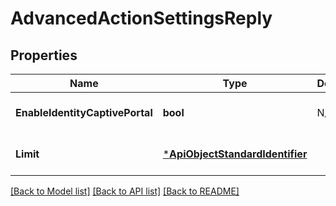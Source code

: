 # AdvancedActionSettingsReply

## Properties
Name | Type | Description | Notes
------------ | ------------- | ------------- | -------------
**EnableIdentityCaptivePortal** | **bool** | N/A | [optional] [default to null]
**Limit** | [***ApiObjectStandardIdentifier**](ApiObjectStandardIdentifier.md) |  | [optional] [default to null]

[[Back to Model list]](../README.md#documentation-for-models) [[Back to API list]](../README.md#documentation-for-api-endpoints) [[Back to README]](../README.md)


